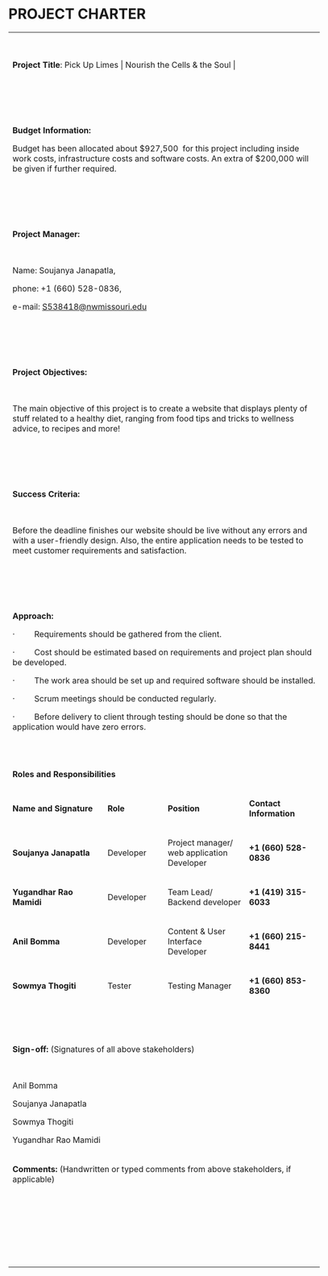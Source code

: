 # PROJECT CHARTER
<table style="width: 618px;">
<tbody>
<tr>
<td style="width: 590px;" colspan="4">
<p><strong>&nbsp;</strong></p>
<p><strong>Project Title</strong>: Pick Up Limes | Nourish the Cells &amp; the Soul |</p>
<p>&nbsp;</p>
</td>
</tr>
<tr>
<td style="width: 590px;" colspan="4">
<p><strong>&nbsp;</strong></p>
<p><strong>Budget Information: </strong></p>
<p>Budget has been allocated about $927,500 &nbsp;for this project including inside work costs, infrastructure costs and software costs. An extra of $200,000 will be given if further required.</p>
<p><strong>&nbsp;</strong></p>
</td>
</tr>
<tr>
<td style="width: 590px;" colspan="4">
<p><strong>&nbsp;</strong></p>
<p><strong>Project Manager:</strong></p>
<p>&nbsp;</p>
<p>Name: Soujanya Janapatla,</p>
<p>phone: +1 (660) 528-0836,</p>
<p>e-mail: <a href="mailto:S538418@nwmissouri.edu">S538418@nwmissouri.edu</a></p>
<p>&nbsp;</p>
</td>
</tr>
<tr>
<td style="width: 590px;" colspan="4">
<p><strong>&nbsp;</strong></p>
<p><strong>Project Objectives: </strong></p>
<p>&nbsp;</p>
<p>The main objective of this project is to create a website that displays plenty of stuff related to a healthy diet, ranging from food tips and tricks to wellness advice, to recipes and more!</p>
<p>&nbsp;</p>
</td>
</tr>
<tr>
<td style="width: 590px;" colspan="4">
<p><strong>&nbsp;</strong></p>
<p><strong>Success Criteria:</strong></p>
<p><strong>&nbsp;</strong></p>
<p>Before the deadline finishes our website should be live without any errors and with a user-friendly design. Also, the entire application needs to be tested to meet customer requirements and satisfaction.</p>
<p><strong>&nbsp;</strong></p>
</td>
</tr>
<tr>
<td style="width: 590px;" colspan="4">
<p><strong>&nbsp;</strong></p>
<p><strong>Approach:</strong></p>
<p>&middot;&nbsp;&nbsp;&nbsp;&nbsp;&nbsp;&nbsp;&nbsp;&nbsp; Requirements should be gathered from the client.</p>
<p>&middot;&nbsp;&nbsp;&nbsp;&nbsp;&nbsp;&nbsp;&nbsp;&nbsp; Cost should be estimated based on requirements and project plan should be developed.</p>
<p>&middot;&nbsp;&nbsp;&nbsp;&nbsp;&nbsp;&nbsp;&nbsp;&nbsp; The work area should be set up and required software should be installed.</p>
<p>&middot;&nbsp;&nbsp;&nbsp;&nbsp;&nbsp;&nbsp;&nbsp;&nbsp; Scrum meetings should be conducted regularly.</p>
<p>&middot;&nbsp;&nbsp;&nbsp;&nbsp;&nbsp;&nbsp;&nbsp;&nbsp; Before delivery to client through testing should be done so that the application would have zero errors.</p>
<p><strong>&nbsp;</strong></p>
</td>
</tr>
<tr>
<td style="width: 590px;" colspan="4">
<p><strong>Roles and Responsibilities</strong></p>
</td>
</tr>
<tr>
<td style="width: 187px;">
<p><strong>Name and Signature</strong></p>
</td>
<td style="width: 108px;">
<p><strong>Role</strong></p>
</td>
<td style="width: 156px;">
<p><strong>Position</strong></p>
</td>
<td style="width: 139px;">
<p><strong>Contact Information</strong></p>
</td>
</tr>
<tr>
<td style="width: 187px;">
<p><strong>Soujanya Janapatla</strong></p>
</td>
<td style="width: 108px;">
<p>Developer</p>
</td>
<td style="width: 156px;">
<p>Project manager/ web application Developer</p>
</td>
<td style="width: 139px;">
<p><strong>+1 (660) 528-0836</strong></p>
</td>
</tr>
<tr>
<td style="width: 187px;">
<p><strong>Yugandhar Rao Mamidi</strong></p>
</td>
<td style="width: 108px;">
<p>Developer</p>
</td>
<td style="width: 156px;">
<p>Team Lead/ Backend developer</p>
</td>
<td style="width: 139px;">
<p><strong>+1 (419) 315-6033</strong></p>
</td>
</tr>
<tr>
<td style="width: 187px;">
<p><strong>Anil Bomma</strong></p>
</td>
<td style="width: 108px;">
<p>Developer</p>
</td>
<td style="width: 156px;">
<p>Content &amp; User Interface Developer</p>
</td>
<td style="width: 139px;">
<p><strong>+1 (660) 215-8441</strong></p>
</td>
</tr>
<tr>
<td style="width: 187px;">
<p><strong>Sowmya Thogiti</strong></p>
</td>
<td style="width: 108px;">
<p>Tester</p>
</td>
<td style="width: 156px;">
<p>Testing Manager</p>
</td>
<td style="width: 139px;">
<p><strong>+1 (660) 853-8360</strong></p>
</td>
</tr>
<tr>
<td style="width: 590px;" colspan="4">
<p>&nbsp;</p>
</td>
</tr>
<tr>
<td style="width: 590px;" colspan="4">
<p><strong>Sign-off:</strong> (Signatures of all above stakeholders)</p>
<p>&nbsp;</p>
<p>Anil Bomma</p>
<p>Soujanya Janapatla</p>
<p>Sowmya Thogiti</p>
<p>Yugandhar Rao Mamidi</p>
</td>
</tr>
<tr>
<td style="width: 590px;" colspan="4">
<p><strong>Comments:</strong> (Handwritten or typed comments from above stakeholders, if applicable)</p>
<p>&nbsp;</p>
<p>&nbsp;</p>
<p>&nbsp;</p>
<p>&nbsp;</p>
</td>
</tr>
</tbody>
</table>
<p>&nbsp;</p>
